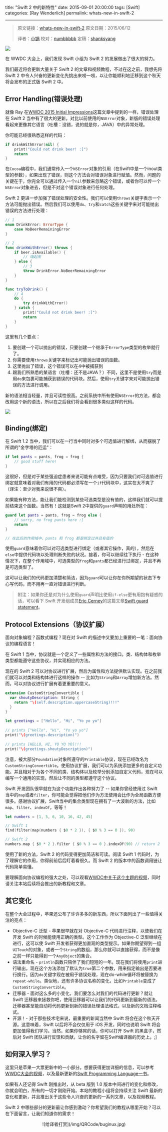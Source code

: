title: "Swift 2 中的新特性"
date: 2015-09-01 20:00:00
tags: [Swift]
categories: [Ray Wenderlich]
permalink: whats-new-in-swift-2

---
> 原文链接：[whats-new-in-swift-2][2]
> 原文日期：2015/06/12
> 
> 译者：[小锅](http://www.swiftyper.com/)
> 校对：[numbbbbb](https://github.com/numbbbbb)
> 定稿：[shanksyang](http://codebuild.me/)


![][3]

在 WWDC 大会上，我们发现 Swift 小组为 Swift 2 的发展做出了很大的努力。

我们最近将会更新大量关于 Swift 2 的文章和视频教程，不过在这之前，我想先将 Swift 2 中令人兴奋的更新变化先挑出来唠一唠，以让你能顺利地迁移到这个秋天将会发布的正式版 Swift 2 中。

<!--more-->

## Error Handling(错误处理)

就像 Ray 在[WWDC 2015 Initial Impressions][4]这篇文章中提到的一样，错误处理在 Swift 2 当中有了很大的更新。对比以前使用的`NSError`对象，新版的错误处理看起来更像其它语言（吐槽：没错，说的就是你，JAVA）中的异常处理。

你可能已经很熟悉这样的代码：

```swift
if drinkWithError(nil) {
    print("Could not drink beer! :[")
    return
}
```

在`Cocoa`编程中，我们通常传入一个`NSError`对象的引用（在Swift中是一个inout类型的参数），如果出现了错误，则这个方法会对错误对象进行赋值。然而，问题的关键在于，你完全可以通过传入一个`nil`参数来忽略这个错误，或者你可以传一个`NSError`对象进去，但是不对这个错误对象进行任何处理。

Swift 2 更进一步加强了错误处理的安全性。我们可以使用`throws`关键字表示一个方法可能抛出错误。然后我们可以使用`do`、`try`和`catch`这些关键字来对可能抛出错误的方法进行处理：

```swift
// 1
enum DrinkError: ErrorType {
    case NoBeerRemainingError
}

// 2
func drinkWithError() throws {
    if beer.isAvailable() {
        // 嗨起来
    } else {
        // 3
        throw DrinkError.NoBeerRemainingError
    }
}

func tryToDrink() {
    // 4
    do {
        try drinkWithError()
    } catch {
        print("Could not drink beer! :[")
        return
    }
}
```

这里有几个要点：
1. 要创建一个可以抛出的错误，只要创建一个继承于`ErrorType`类型的枚举就行了。
2. 你需要使用`throws`关键字来标记出可能抛出错误的函数。
3. 这里抛出了错误，这个错误可以在4中被捕获到
4. 跟我们所熟悉的某语言（吐槽：还不是JAVA？）不同，这里不是使用`try`而是用`do`来包裹可能捕获到错误的代码块。然后，使用`try`关键字来对可能抛出错误的方法进行调用。

新的语法相当轻量，并且可读性很高。之前系统中所有使用`NSError`的方法，都会改用这个新的语法，所以在之后我们将会看到很多类似这样的代码。

![][5]

## Binding(绑定)

在 Swift 1.2 当中，我们可以在一行当中同时对多个可选值进行解绑，从而摆脱了所谓的"金字塔的厄运"：

```swift
if let pants = pants, frog = frog {
    // good stuff here!
}
```

这很好，但是对于某些强迫症患者来说可能有点难受，因为只要我们对可选值进行绑定就意味着对我们有用的代码都必须写在一个`if`代码块中，这实在太不爽了（译注：至少对我来说很不爽）。

如果能有种方法，能让我们能检测到某些可选类型是没有值的，这样我们就可以提前结束这个函数。当然有！这就是Swift 2中提供的`guard`声明的用处所在：

```swift
guard let pants = pants, frog = frog else {
    // sorry, no frog pants here :[
    return
}

// 在此后的作用域中，pants 和 frog 都是绑定过并且有值的
```

使用`guard`意味着你可以对可选类型进行绑定（或者其它操作，真的），然后在`else`中提供代码块以处理判断失败的状况。接着，你可以继续往下执行 - 在这种情况下，在整个作用域中，可选类型的`frog`和`pants`都已经进行过绑定，并且不再是可选类型了。

这可以让我们的代码更加清楚和简洁，因为`guard`可以让你在你所期望的状态下专心写代码，而不用再一直对错误进行判断。

> 附注：如果你还是对为什么使用`guard`声明比使用`if-else`更有用抱有疑惑的话，可以看下 Swift 开发组成员[Eric Cerney][6]的这篇文章[Swift guard statement][7]。
    
## Protocol Extensions（协议扩展）

面向对象编程？函数式编程？现在对 Swift 的描述中又要加上重要的一笔：面向协议的编程语言！

在 Swift 1 当中，协议就是一个定义了一些属性和方法的接口。类、结构体和枚举类型都能遵守这些协议，并实现相应的方法。

现在的 Swift 2 可以对协议进行扩展，然后为属性和方法提供默认实现。在之前我们就可以对类和结构体进行这样的操作 -- 比如为`String`和`Array`增加新方法。然而，可以对协议进行扩展有着更重要的意义。

```swift
extension CustomStringConvertible {
  var shoutyDescription: String {
    return "\(self.description.uppercaseString)!!!"
  }
}
 
let greetings = ["Hello", "Hi", "Yo yo yo"]
 
// prints ["Hello", "Hi", "Yo yo yo"]
print("\(greetings.description)")
 
// prints [HELLO, HI, YO YO YO]!!!
print("\(greetings.shoutyDescription)")
```

注意，被大部分`Foundation`对象所遵守的`Printable`协议，现在已经改名为`CustomStringConvertible`。使用协议扩展，我们可以为系统添加更多的自定义功能。并且相对于为各个不同的类、结构体以及枚举分别添加自定义代码，现在可以编写一个通用的实现，然后让不同的类型都遵守这个协议。

Swift 开发团队很早就在为这个功能作出各种努力了 -- 如果你曾经使用过 Swift 当中的`map`或者`filter`，你可能会觉得把他们作为方法使用会比作为全局函数方便很多。感谢协议扩展，Swift当中的集合类型现在拥有了一大波新的方法，比如`map`、`filter`、`indexOf`，等等！

```swift
let numbers = [1, 5, 6, 10, 16, 42, 45]

// Swift 1
find(filter(map(numbers { $0 * 2 }), { $0 % 3 == 0 }), 90)

// Swift 2
numbers.map { $0 * 2 }.filter { $0 % 3 == 0 }.indexOf(90) // return 2
```

使用了新的方法，Swift 2 的代码变得更加简洁和可读。阅读 Swift 1 代码时，为了理解它的作用，你得前前后后盯着看很久。而 Swift 2 的版本中的函数调用链让代码简单易懂。

要理解面向协议编程的强大之处，可以观看[WWDC中关于这个主题的视频][8]，同时请关注本站后续将会推出的新教程和文章。

## 其它变化

在整个大会过程中，苹果还公布了许许多多的新东西，所以下面列出了一些值得关注的亮点：

* Objective-C 泛型 - 苹果很早就在对 Objective-C 代码进行注释，以使我们在开发 Swift 的时候能使用正确的类型。这个工作作为 Objective-C 泛型继续在进行，这可以使 Swift 开发者获得更加直观的类型提示。如果你期望得到一组`UITouch`的对象，或者一个`String`的数组，那么你就可以直接获得，而不是像之前一样只能得到一个`AnyObject`的集合。
* 语法重命名 - `println`函数只陪伴了我们短短的一年。现在我们将使用`print`进行输出，现在这个方法添加了默认为`true`第二个参数，用来指定输出是否要进行换行。因为`do`关键字现在被用于错误处理，现在do-while循环将被替换为`repeat-while`。类似地，还有许多协议名称的变化，比如`Printable`变成了`CustomStringConvertible`。
* 迁移器 - 面对这么多的小变化，我们要怎么对我们的代码进行更新？就让 Swift 迁移器来拯救你吧，使用迁移器可以让我们的代码更新到最新的语法。迁移器甚至能自动将代码更新到新的错误处理语法格式，以及新的文档注释格式。
* 开源！- 对于那些技术宅来说，最重要的新闻当然中 Swift 将会在这个秋天开源。这意味着，Swift 以后将不会仅仅用于 iOS 开发，同时也说明 Swift 将会更加值得我们学习。当然，如果你够屌的话，你可以打开 Swift 的黑盒子，然后对 Swift 团队进行反馈和贡献，让你的名字留在Swift编译器的历史上。;]

## 如何深入学习？

这里只是苹果一大票更新中的一小部分。想要获得更加详细的信息，可以参考[WWDC大会的视频][9]，以及最新更新的[Swift Programming Language一书][10]。

如果有人还记得 Swift 刚推出时，从 beta 版到 1.0 版本中间进行的变化和修改，你就会明白，所有的一切才刚刚开始。本站的教程小组将会持续关注 Swift 最新的变化和更新，并且推出关于这些令人兴奋的更新的一系列文章，以及视频教程。

Swift 2 中哪些部分的更新最让你感到激动？你希望我们的教程从哪里开始？可以在下面留言，让我们知道你的需求！
  
  [1]: http://www.raywenderlich.com
  [2]: http://www.raywenderlich.com/108522/whats-new-in-swift-2
  [3]: http://www.swiftyper.com/usr/uploads/2015/06/1201447177.jpg
  [4]: http://www.raywenderlich.com/108379/wwdc-2015-initial-impressions
  [5]: http://www.swiftyper.com/usr/uploads/2015/06/3611083208.jpg
  [6]: http://www.raywenderlich.com/u/ecerney
  [7]: http://ericcerney.com/swift-guard-statement/
  [8]: https://developer.apple.com/videos/wwdc/2015/?id=408
  [9]: https://developer.apple.com/videos/wwdc/2015/
  [10]: https://itunes.apple.com/us/book/swift-programming-language/id1002622538?mt=11

<center>![给译者打赏](/img/QRCode/buginux.jpg)</center>
